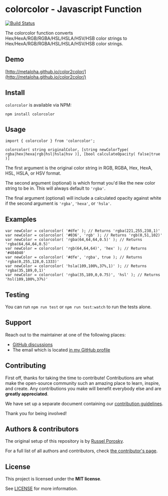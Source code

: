 # colorcolor - Javascript Function

[![Build Status](https://github.com/metaloha/color2color/actions/workflows/node.js.yml/badge.svg)](https://github.com/metaloha/color2color/actions)

The colorcolor function converts Hex/HexA/RGB/RGBA/HSL/HSLA/HSV/HSB color strings to Hex/HexA/RGB/RGBA/HSL/HSLA/HSV/HSB color strings.

## Demo

[http://metaloha.github.io/color2color/](http://metaloha.github.io/color2color/)

## Install

`colorcolor` is available via NPM:

	npm install colorcolor

## Usage

	import { colorcolor } from 'colorcolor';

	colorcolor( string originalColor, [string newColorType( rgba|hex|hexa|rgb|hsl|hsla|hsv )], [bool calculateOpacity( false|true )]

The first argument is the original color string in RGB, RGBA, Hex, HexA, HSL, HSLA, or HSV format.

The second argument (optional) is which format you'd like the new color string to be in. This will always default to `'rgba'`.

The final argument (optional) will include a calculated opacity against white if the second argument is `'rgba'`, `'hexa'`, or `'hsla'`.

## Examples

	var newColor = colorcolor( '#dfe' ); // Returns 'rgba(221,255,238,1)'
	var newColor = colorcolor( '#036', 'rgb' ); // Returns 'rgb(0,51,102)'
	var newColor = colorcolor( 'rgba(64,64,64,0.5)' ); // Returns 'rgba(64,64,64,0.5)'
	var newColor = colorcolor( 'rgb(64,64,64)', 'hex' ); // Returns '#404040'
	var newColor = colorcolor( '#dfe', 'rgba', true ); // Returns 'rgba(0,255,128,0.1333)'
	var newColor = colorcolor( 'hsla(109,100%,37%,1)' ); // Returns 'rgba(35,189,0,1)'
	var newColor = colorcolor( 'rgba(35,189,0,0.75)', 'hsl' ); // Returns 'hsl(109,100%,37%)'

## Testing

You can run `npm run test` or `npm run test:watch` to run the tests alone.

## Support

Reach out to the maintainer at one of the following places:

- [GitHub discussions](https://github.com/metaloha/color2color/discussions)
- The email which is located [in my GitHub profile](https://github.com/metaloha)

## Contributing

First off, thanks for taking the time to contribute! Contributions are what make the open-source community such an amazing place to learn, inspire, and create. Any contributions you make will benefit everybody else and are **greatly appreciated**.

We have set up a separate document containing our [contribution guidelines](docs/CONTRIBUTING.md).

Thank you for being involved!

## Authors & contributors

The original setup of this repository is by [Russel Porosky](https://github.com/metaloha).

For a full list of all authors and contributors, check [the contributor's page](https://github.com/metaloha/color2color/contributors).

## License

This project is licensed under the **MIT license**.

See [LICENSE](LICENSE) for more information.
